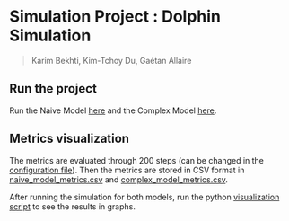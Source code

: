 # Simulation Project : Dolphin Simulation

> Karim Bekhti, Kim-Tchoy Du, Gaétan Allaire

## Run the project

Run the Naive Model [here](src/NaiveModel/Simulation.java) and the Complex Model [here](src/ComplexModel/Simulation.java).

## Metrics visualization

The metrics are evaluated through 200 steps (can be changed in the [configuration file](parameters/configuration.ini)). Then the metrics are stored in CSV format in [naive_model_metrics.csv](naive_model_metrics.csv) and [complex_model_metrics.csv](complex_model_metrics.csv).

After running the simulation for both models, run the python [visualization script](data_visualizer.py) to see the results in graphs.